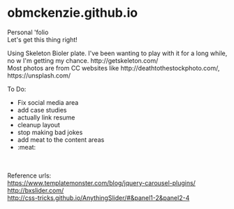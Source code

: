 # obmckenzie.github.io<br>
Personal 'folio<br>
Let's get this thing right!<br>

<p>Using  Skeleton Bioler plate. I've been wanting to play with it for a long while, no w I'm getting my chance. http://getskeleton.com/<br>
Most photos are from CC websites like http://deathtothestockphoto.com/, https://unsplash.com/</p>

<p>To Do:</p>
<ul>
<li>Fix social media area</li>
<li>add case studies</li>
<li>actually link resume</li>
<li>cleanup layout</li>
<li>stop making bad jokes</li>
<li>add meat to the content areas</li>
<li>:meat:</li>
</ul>

<br><br>
Reference urls:<br>
https://www.templatemonster.com/blog/jquery-carousel-plugins/ <br>
http://bxslider.com/ <br>
http://css-tricks.github.io/AnythingSlider/#&panel1-2&panel2-4
